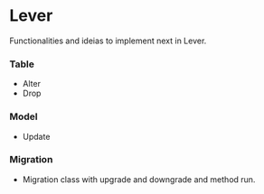 # Lever

Functionalities and ideias to implement next in Lever.

### Table

- Alter
- Drop

### Model

- Update

### Migration

- Migration class with upgrade and downgrade and method run.
